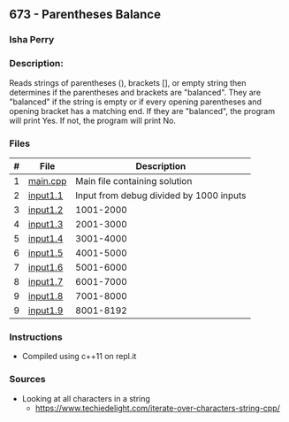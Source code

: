 ## 673 - Parentheses Balance
### Isha Perry
### Description:

Reads strings of parentheses (), brackets [], or empty string then determines if the parentheses and brackets are "balanced".
They are "balanced" if the string is empty or if every opening parentheses and opening bracket has a matching end. If they 
are "balanced", the program will print Yes. If not, the program will print No.

### Files

|   #   | File                       | Description                              |
| :---: | -------------------------- | ---------------------------------------- |
|   1   | [main.cpp](./main.cpp)     | Main file containing solution            |
|   2   | [input1.1](./input1.1)     | Input from debug divided by 1000 inputs  |
|   3   | [input1.2](./input1.2)     | 1001-2000                                |
|   4   | [input1.3](./input1.3)     | 2001-3000                                |
|   5   | [input1.4](./input1.4)     | 3001-4000                                |
|   6   | [input1.5](./input1.5)     | 4001-5000                                |
|   7   | [input1.6](./input1.6)     | 5001-6000                                |
|   8   | [input1.7](./input1.7)     | 6001-7000                                |
|   9   | [input1.8](./input1.8)     | 7001-8000                                |
|   9   | [input1.9](./input1.9)     | 8001-8192                                |


### Instructions

- Compiled using c++11 on repl.it

### Sources
- Looking at all characters in a string
  - https://www.techiedelight.com/iterate-over-characters-string-cpp/

